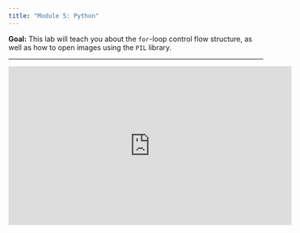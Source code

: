 ```yaml
---
title: "Module 5: Python"
---
```


**Goal:** This lab will teach you about the `for`-loop control flow structure, as well as how to open images using the `PIL` library.

<!-- **Downloadable Resources:** <a href="/files/python_week4.pdf" target="_blank">Lecture Slides</a> -->

<hr/>

<iframe width="560" height="315" src="https://www.youtube.com/embed/UZtf6KKczS4" frameborder="0" allow="accelerometer; autoplay; clipboard-write; encrypted-media; gyroscope; picture-in-picture" allowfullscreen></iframe>
